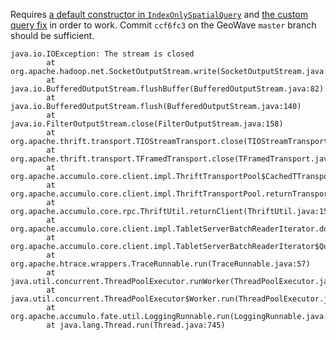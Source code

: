 Requires [a default constructor in `IndexOnlySpatialQuery`](https://github.com/ngageoint/geowave/pull/818) and [the custom query fix](https://github.com/ngageoint/geowave/pull/819) in order to work.
Commit `ccf6fc3` on the GeoWave `master` branch should be sufficient.

```
java.io.IOException: The stream is closed
        at org.apache.hadoop.net.SocketOutputStream.write(SocketOutputStream.java:118)
        at java.io.BufferedOutputStream.flushBuffer(BufferedOutputStream.java:82)
        at java.io.BufferedOutputStream.flush(BufferedOutputStream.java:140)
        at java.io.FilterOutputStream.close(FilterOutputStream.java:158)
        at org.apache.thrift.transport.TIOStreamTransport.close(TIOStreamTransport.java:110)
        at org.apache.thrift.transport.TFramedTransport.close(TFramedTransport.java:89)
        at org.apache.accumulo.core.client.impl.ThriftTransportPool$CachedTTransport.close(ThriftTransportPool.java:309)
        at org.apache.accumulo.core.client.impl.ThriftTransportPool.returnTransport(ThriftTransportPool.java:571)
        at org.apache.accumulo.core.rpc.ThriftUtil.returnClient(ThriftUtil.java:151)
        at org.apache.accumulo.core.client.impl.TabletServerBatchReaderIterator.doLookup(TabletServerBatchReaderIterator.java:686)
        at org.apache.accumulo.core.client.impl.TabletServerBatchReaderIterator$QueryTask.run(TabletServerBatchReaderIterator.java:349)
        at org.apache.htrace.wrappers.TraceRunnable.run(TraceRunnable.java:57)
        at java.util.concurrent.ThreadPoolExecutor.runWorker(ThreadPoolExecutor.java:1142)
        at java.util.concurrent.ThreadPoolExecutor$Worker.run(ThreadPoolExecutor.java:617)
        at org.apache.accumulo.fate.util.LoggingRunnable.run(LoggingRunnable.java:35)
        at java.lang.Thread.run(Thread.java:745)
```
